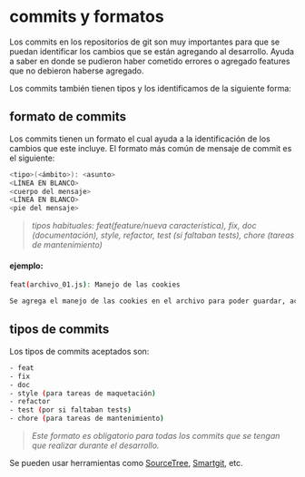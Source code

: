 # commits y formatos

Los commits en los repositorios de git son muy importantes para que se puedan
identificar los cambios que se están agregando al desarrollo. Ayuda a saber
en donde se pudieron haber cometido errores o agregado features que no debieron haberse agregado.

Los commits también tienen tipos y los identificamos de la siguiente forma:

## formato de commits

Los commits tienen un formato el cual ayuda a la identificación de los cambios
que este incluye. El formato más común de mensaje de commit es el siguiente:

```bash
<tipo>(<ámbito>): <asunto>
<LÍNEA EN BLANCO>
<cuerpo del mensaje>
<LÍNEA EN BLANCO>
<pie del mensaje>
```
> _tipos habituales: feat(feature/nueva característica), fix, doc (documentación), style, refactor, test (si faltaban tests), chore (tareas de mantenimiento)_

#### ejemplo:

```bash
feat(archivo_01.js): Manejo de las cookies

Se agrega el manejo de las cookies en el archivo para poder guardar, actualizar y borrar cookies en el navegado ...
```

## tipos de commits

Los tipos de commits aceptados son:

```bash
- feat
- fix
- doc
- style (para tareas de maquetación)
- refactor
- test (por si faltaban tests)
- chore (para tareas de mantenimiento)
```

> _Este formato es obligatorio para todas los commits que se tengan que realizar durante el desarrollo._

Se pueden usar herramientas como [SourceTree](http://www.atlassian.com/SourceTree-Git-GUI%E2%80%8E), [Smartgit](http://www.syntevo.com/smartgit/), etc.
